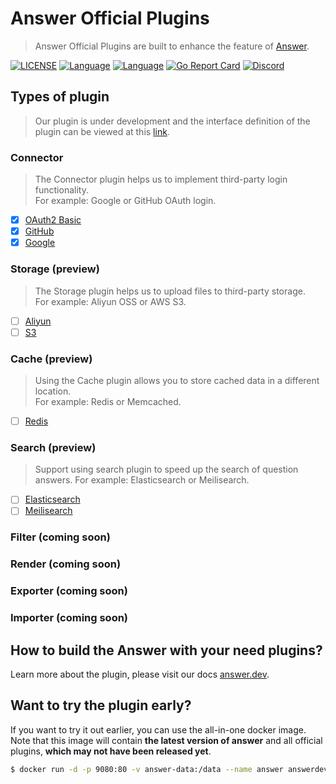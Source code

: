 # Answer Official Plugins
> Answer Official Plugins are built to enhance the feature of [Answer](https://github.com/answerdev/answer).

[![LICENSE](https://img.shields.io/github/license/answerdev/answer)](https://github.com/answerdev/answer/blob/main/LICENSE)
[![Language](https://img.shields.io/badge/language-go-blue.svg)](https://golang.org/)
[![Language](https://img.shields.io/badge/language-react-blue.svg)](https://reactjs.org/)
[![Go Report Card](https://goreportcard.com/badge/github.com/answerdev/answer)](https://goreportcard.com/report/github.com/answerdev/answer)
[![Discord](https://img.shields.io/badge/discord-chat-5865f2?logo=discord&logoColor=f5f5f5)](https://discord.gg/Jm7Y4cbUej)

## Types of plugin
> Our plugin is under development and the interface definition of the plugin can be viewed at this [link](https://github.com/answerdev/answer/tree/main/plugin).

### Connector 
> The Connector plugin helps us to implement third-party login functionality.   
> For example: Google or GitHub OAuth login.

- [x] [OAuth2 Basic](https://github.com/answerdev/plugins/tree/main/connector/basic)
- [x] [GitHub](https://github.com/answerdev/plugins/tree/main/connector/github)
- [x] [Google](https://github.com/answerdev/plugins/tree/main/connector/google)

### Storage (preview)
> The Storage plugin helps us to upload files to third-party storage.  
> For example: Aliyun OSS or AWS S3.

- [ ] [Aliyun](https://github.com/answerdev/plugins/tree/main/storage/aliyunoss)
- [ ] [S3](https://github.com/answerdev/plugins/tree/main/storage/s3)

### Cache (preview)
> Using the Cache plugin allows you to store cached data in a different location.  
> For example: Redis or Memcached.

- [ ] [Redis](https://github.com/answerdev/plugins/tree/main/cache/redis)

### Search (preview)
> Support using search plugin to speed up the search of question answers.
> For example: Elasticsearch or Meilisearch.

- [ ] [Elasticsearch](https://github.com/answerdev/plugins/tree/main/search/es)
- [ ] [Meilisearch](https://github.com/answerdev/plugins/tree/main/search/meilisearch)

### Filter (coming soon)

### Render (coming soon)

### Exporter (coming soon)

### Importer (coming soon)

## How to build the Answer with your need plugins?
Learn more about the plugin, please visit our docs [answer.dev](https://answer.dev/docs/development/extending/plugin_config).

## Want to try the plugin early?
If you want to try it out earlier, you can use the all-in-one docker image. Note that this image will contain **the latest version of answer** and all official plugins, **which may not have been released yet**.

```bash
$ docker run -d -p 9080:80 -v answer-data:/data --name answer answerdev/answer:all-in-one
```
